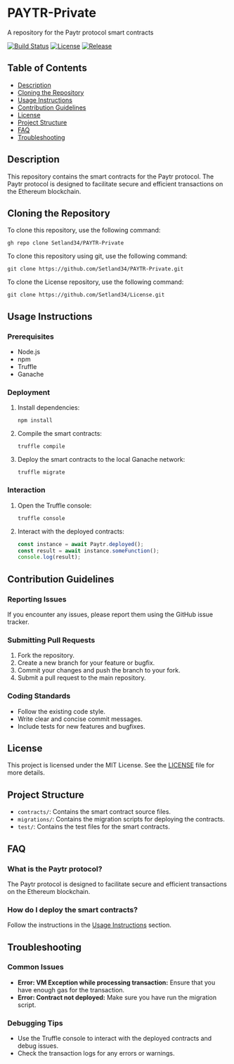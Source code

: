 # PAYTR-Private
A repository for the Paytr protocol smart contracts

[![Build Status](https://img.shields.io/badge/build-passing-brightgreen)](https://github.com/Setland34/PAYTR-Private/actions)
[![License](https://img.shields.io/badge/license-MIT-blue)](LICENSE)
[![Release](https://img.shields.io/badge/release-v1.0.0-blue)](https://github.com/Setland34/PAYTR-Private/releases)

## Table of Contents
- [Description](#description)
- [Cloning the Repository](#cloning-the-repository)
- [Usage Instructions](#usage-instructions)
- [Contribution Guidelines](#contribution-guidelines)
- [License](#license)
- [Project Structure](#project-structure)
- [FAQ](#faq)
- [Troubleshooting](#troubleshooting)

## Description
This repository contains the smart contracts for the Paytr protocol. The Paytr protocol is designed to facilitate secure and efficient transactions on the Ethereum blockchain.

## Cloning the Repository
To clone this repository, use the following command:
```
gh repo clone Setland34/PAYTR-Private
```
To clone this repository using git, use the following command:
```
git clone https://github.com/Setland34/PAYTR-Private.git
```
To clone the License repository, use the following command:
```
git clone https://github.com/Setland34/License.git
```

## Usage Instructions
### Prerequisites
- Node.js
- npm
- Truffle
- Ganache

### Deployment
1. Install dependencies:
   ```
   npm install
   ```
2. Compile the smart contracts:
   ```
   truffle compile
   ```
3. Deploy the smart contracts to the local Ganache network:
   ```
   truffle migrate
   ```

### Interaction
1. Open the Truffle console:
   ```
   truffle console
   ```
2. Interact with the deployed contracts:
   ```javascript
   const instance = await Paytr.deployed();
   const result = await instance.someFunction();
   console.log(result);
   ```

## Contribution Guidelines
### Reporting Issues
If you encounter any issues, please report them using the GitHub issue tracker.

### Submitting Pull Requests
1. Fork the repository.
2. Create a new branch for your feature or bugfix.
3. Commit your changes and push the branch to your fork.
4. Submit a pull request to the main repository.

### Coding Standards
- Follow the existing code style.
- Write clear and concise commit messages.
- Include tests for new features and bugfixes.

## License
This project is licensed under the MIT License. See the [LICENSE](LICENSE) file for more details.

## Project Structure
- `contracts/`: Contains the smart contract source files.
- `migrations/`: Contains the migration scripts for deploying the contracts.
- `test/`: Contains the test files for the smart contracts.

## FAQ
### What is the Paytr protocol?
The Paytr protocol is designed to facilitate secure and efficient transactions on the Ethereum blockchain.

### How do I deploy the smart contracts?
Follow the instructions in the [Usage Instructions](#usage-instructions) section.

## Troubleshooting
### Common Issues
- **Error: VM Exception while processing transaction:** Ensure that you have enough gas for the transaction.
- **Error: Contract not deployed:** Make sure you have run the migration script.

### Debugging Tips
- Use the Truffle console to interact with the deployed contracts and debug issues.
- Check the transaction logs for any errors or warnings.
